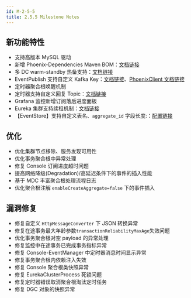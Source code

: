 ```yaml
---
id: M-2-5-5
title: 2.5.5 Milestone Notes
---
```


## 新功能特性

- 支持高版本 MySQL 驱动
- 新增 Phoenix-Dependencies Maven BOM：[文档链接](/docs/phoenix/quick-start-example/bookings-microservice#maven依赖)
- 多 DC warm-standby 热备支持：[文档链接](/docs/phoenix-core/phoenix-cluster-manager#分区容忍性)
- EventPublish 支持自定义 Kafka Key：[文档链接](/docs/phoenix-event-publish/event-publish-integration#自定义投递-key)、[PhoenixClient 文档链接](/docs/phoenix-core/phoenix-core-client#自定义-eventpublish-投递-key)
- 定时器聚合根唤醒机制
- 定时器支持自定义回复 Topic：[文档链接](/docs/phoenix-core/phoenix-core-entity-aggregate#支持的消息种类)
- Grafana 监控新增订阅落后进度面板
- Eureka 集群支持续租机制：[文档链接](/docs/phoenix-core/phoenix-cluster-manager#7-eureka-集群运行)
- 【EventStore】支持自定义表名、`aggregate_id` 字段长度:：[配置链接](/docs/phoenix-core/phoenix-core-config#phoenix-akka配置)

## 优化

- 优化集群节点移除、服务发现可用性
- 优化事务聚合根中异常处理
- 修复 Console 订阅进度超时问题
- 提高网络降级(Degradation)/高延迟条件下的事件的插入性能
- 基于 MDC 丰富聚合根处理流程日志
- 优化聚合根注解 `enableCreateAggregate=false` 下的事件插入

## 漏洞修复

- 修复自定义 `HttpMessageConverter` 下 JSON 转换异常
- 修复在途事务最大年龄参数`transactionReliabilityMaxAge`失效问题
- 优化事务聚合根对空 payload 的异常处理
- 修复监控中在途事务已完成事务指标异常
- 修复 Console-EventManager 中定时器消息时间显示异常
- 修复事务聚合根内依赖注入失效
- 修复 Console 聚合根类快照异常
- 修复 EurekaClusterProcess 死锁问题
- 修复定时器错误取消聚合根淘汰定时任务
- 修复 DGC 对象的快照异常
